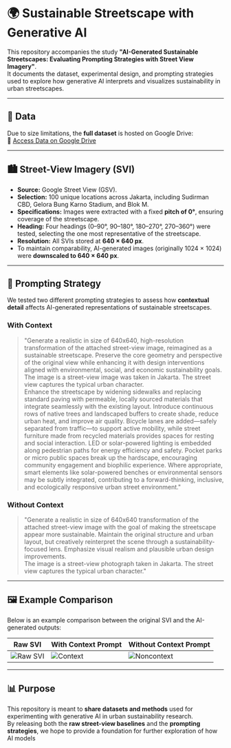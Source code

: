 # 🌍 Sustainable Streetscape with Generative AI

This repository accompanies the study **"AI-Generated Sustainable Streetscapes: Evaluating Prompting Strategies with Street View Imagery"**.  
It documents the dataset, experimental design, and prompting strategies used to explore how generative AI interprets and visualizes sustainability in urban streetscapes.  

---

## 📂 Data

Due to size limitations, the **full dataset** is hosted on Google Drive:  
🔗 [Access Data on Google Drive](https://drive.google.com/drive/folders/146fr_X6RyH2bcb7deB25jdutXmJhRlqx?usp=sharing)

---

## 🏙️ Street-View Imagery (SVI)

- **Source:** Google Street View (GSV).  
- **Selection:** 100 unique locations across Jakarta, including Sudirman CBD, Gelora Bung Karno Stadium, and Blok M.  
- **Specifications:** Images were extracted with a fixed **pitch of 0°**, ensuring coverage of the streetscape.  
- **Heading:** Four headings (0–90°, 90–180°, 180–270°, 270–360°) were tested, selecting the one most representative of the streetscape.  
- **Resolution:** All SVIs stored at **640 × 640 px**.  
- To maintain comparability, AI-generated images (originally 1024 × 1024) were **downscaled to 640 × 640 px**.  

---

## 📝 Prompting Strategy

We tested two different prompting strategies to assess how **contextual detail** affects AI-generated representations of sustainable streetscapes.

### With Context
> "Generate a realistic in size of 640x640, high-resolution transformation of the attached street-view image, reimagined as a sustainable streetscape. Preserve the core geometry and perspective of the original view while enhancing it with design interventions aligned with environmental, social, and economic sustainability goals.  
> The image is a street-view image was taken in Jakarta. The street view captures the typical urban character.  
> Enhance the streetscape by widening sidewalks and replacing standard paving with permeable, locally sourced materials that integrate seamlessly with the existing layout. Introduce continuous rows of native trees and landscaped buffers to create shade, reduce urban heat, and improve air quality. Bicycle lanes are added—safely separated from traffic—to support active mobility, while street furniture made from recycled materials provides spaces for resting and social interaction. LED or solar-powered lighting is embedded along pedestrian paths for energy efficiency and safety. Pocket parks or micro public spaces break up the hardscape, encouraging community engagement and biophilic experience. Where appropriate, smart elements like solar-powered benches or environmental sensors may be subtly integrated, contributing to a forward-thinking, inclusive, and ecologically responsive urban street environment."

### Without Context
> "Generate a realistic in size of 640x640 transformation of the attached street-view image with the goal of making the streetscape appear more sustainable. Maintain the original structure and urban layout, but creatively reinterpret the scene through a sustainability-focused lens. Emphasize visual realism and plausible urban design improvements.  
> The image is a street-view photograph taken in Jakarta. The street view captures the typical urban character."

---

## 🖼️ Example Comparison

Below is an example comparison between the original SVI and the AI-generated outputs:  

| Raw SVI | With Context Prompt | Without Context Prompt |  
|---------|---------------------|-------------------------|  
| ![Raw SVI](![id_013](https://github.com/user-attachments/assets/5acf67d1-bc09-4614-808e-96617d7f4ce6)) | ![Context](<img width="640" height="640" alt="id_013_context" src="https://github.com/user-attachments/assets/0ceb6773-533f-4161-aada-33565876113f" />) | ![Noncontext](<img width="640" height="640" alt="id_013_noncontext" src="https://github.com/user-attachments/assets/bf02b8d8-df57-425b-ab7e-aa2b445ecf11" />) |  

---

## 📊 Purpose

This repository is meant to **share datasets and methods** used for experimenting with generative AI in urban sustainability research.  
By releasing both the **raw street-view baselines** and the **prompting strategies**, we hope to provide a foundation for further exploration of how AI models

